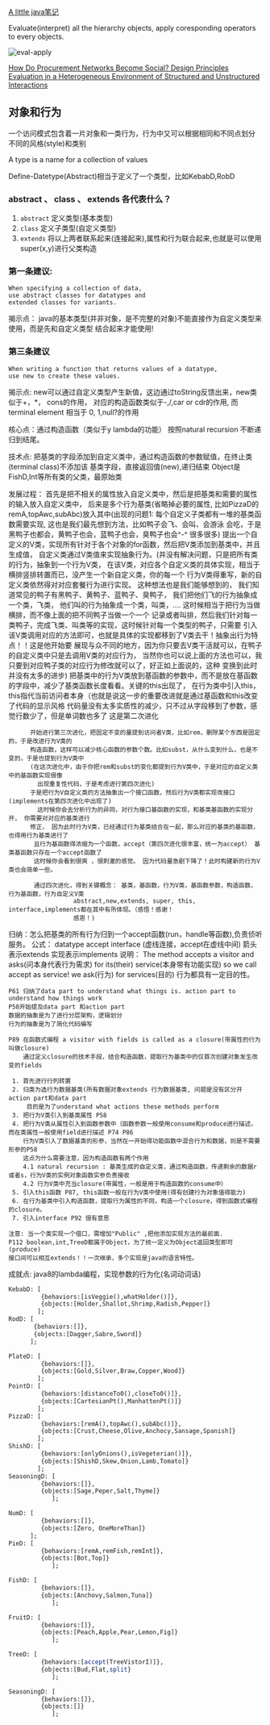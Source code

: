 [A little java笔记][1]

Evaluate(interpret) all the hierarchy objects, apply coresponding operators to every objects.

![eval-apply][2]

[How Do Procurement Networks Become Social? Design Principles Evaluation in a Heterogeneous Environment of Structured and Unstructured Interactions][3]


## 对象和行为

一个访问模式包含着一片对象和一类行为，行为中又可以根据相同和不同点划分
不同的风格(style)和类别

A type is a name for a collection of values

Define-Datetype(Abstract)相当于定义了一个类型，比如KebabD,RobD

### abstract 、 class 、 extends 各代表什么？

1.    `abstract` 定义类型(基本类型)
2.    `class` 定义子类型(自定义类型)
3.    `extends` 将以上两者联系起来(连接起来),属性和行为联合起来,也就是可以使用super(x,y)进行父类构造


### 第一条建议: 
    When specifying a collection of data,
    use abstract classes for datatypes and
    extended classes for variants.

揭示点： java的基本类型(并非对象，是不完整的对象)不能直接作为自定义类型来使用，而是先和自定义类型
        结合起来才能使用!

### 第三条建议

    When writing a function that returns values of a datatype,
    use new to create these values.

揭示点: new可以通过自定义类型产生新值，这边通过toString反馈出来，new类似于+，*， cons的作用，
       对应的构造函数类似于-,/,car or cdr的作用, 而terminal element 相当于 0, 1,null?的作用

核心点：通过构造函数（类似于y lambda的功能）  按照natural recursion 不断递归到结尾。

技术点: 把基类的字段添加到自定义类中，通过构造函数的参数赋值，在终止类(terminal class)不添加该
        基类字段，直接返回值(new),递归结束
       Object是FishD,Int等所有类的父类，最原始类

发展过程： 首先是把不相关的属性放入自定义类中，然后是把基类和需要的属性的输入放入自定义类中，
          后来是多个行为基类(省略掉必要的属性, 比如PizzaD的remA,topAwc,subAbc)放入其中(出现的问题1: 
          每个自定义子类都有一堆的基类函数需要实现, 这也是我们最先想到方法，比如鸭子会飞、会叫、会游泳
          会吃，于是黑鸭子也都会，黄鸭子也会，蓝鸭子也会，臭鸭子也会^-^ 很多很多)
          提出一个自定义的V类，实现所有针对于各个对象的for函数，然后把V类添加到基类中，并且生成值，
          自定义类通过V类值来实现抽象行为。(并没有解决问题，只是把所有类的行为，抽象到一个行为V类，
          在该V类，对应各个自定义类的具体实现，相当于横排竖排转置而已，没产生一个新自定义类，你的每一个
          行为V类得重写，新的自定义类依然得对对应套餐行为进行实现。 这种想法也是我们能够想到的，
          我们知道常见的鸭子有黑鸭子、黄鸭子、蓝鸭子、臭鸭子， 我们把他们飞的行为抽象成一个类，飞类，
          他们叫的行为抽象成一个类，叫类，.... 这时候相当于把行为当做横排，而不像上面的把不同鸭子当做一个一个
          记录或者叫排，然后我们针对每一类鸭子，完成飞类、叫类等的实现，这时候针对每一个类型的鸭子，只需要
          引入该V类调用对应的方法即可，也就是具体的实现都移到了V类去干！抽象出行为特点！！这是他开始要
          展现与众不同的地方，因为你只要去V类干活就可以，在鸭子的自定义类中只是去调用V类的对应行为，
          当然你也可以说上面的方法也可以，我只要到对应鸭子类的对应行为修改就可以了，好正如上面说的，这种
          变换到此时并没有太多的进步)
          把基类中的行为V类放到基函数的参数中，而不是放在基函数的字段中，减少了基类函数长度看看。关键的this出现了，
          在行为类中引入this，this指代当前访问者本身（也就是说这一步的重要改进就是通过基函数和this改变了代码的显示风格
          代码量没有太多实质性的减少，只不过从字段移到了参数，感觉行数少了，但是单词数也多了 这是第二次进化
           
          开始进行第三次进化，把固定不变的量提到访问者V类，比如rem，删除某个东西是固定的，于是改进行为V类的
          构造函数，这样可以减少核心函数的参数个数。比如subst，从什么变到什么，也是不变的，于是也提到行为V类中
          (在这次进化中，由于你把rem和subst的变化都提到行为V类中，于是对应的自定义类中的基函数实现很像
            出现重复性代码，于是考虑进行第四次进化)
          于是把行为V自定义类的方法抽象出一个接口函数，然后行为V类都实现改接口(implements在第四次进化中出现了)
            这时候你会去分析行为的异同，对行为接口基函数的实现，和基类基函数的实现分开， 你需要对对应的基类进行
          修正， 因为此时行为V类，已经通过行为基类结合在一起，那么对应的基类的基函数，也得用行为基类进行了
           且行为基函数得浓缩为一个函数，accept（第四次进化很丰富，统一为accept） 基类基函数只存在一个accept函数了
           这时候你会看到很爽 ，很刺激的感觉。 因为代码量急剧下降了！此时构建新的行为V类也会简单一些。
           
           通过四次进化，得到关键概念： 基类，基函数，行为V类，基函数参数，构造函数，行为基函数，行为自定义V类
                      abstract,new,extends, super, this, interface,implements都在其中有所体现。（感悟！感谢！
                      感恩！)

归纳：怎么把基类的所有行为归到一个accept函数(run，handle等函数),负责侦听服务。
  公式： datatype  accept   interface (虚线连接，accept在虚线中间)
        箭头表示extends
        实现表示implements
  说明： The method accepts a visitor and asks(问本身代表行为需求) for its(their) service(本身带有功能实现)
      so we call accept as service!
      we ask(行为) for services(目的)
      行为都具有一定目的性。

    P61 归纳了data part to understand what things is. action part to understand how things work
    P58开始提及data part 和action part
    数据的抽象是为了进行分层架构，逻辑划分
    行为的抽象是为了简化代码编写

    P89 在函数式编程 a visitor with fields is called as a closure(带属性的行为叫做closure)
        通过定义closure的技术手段，结合构造函数，提取行为基类中的仅首次创建对象发生改变的fields

     1. 首先进行行列转置
     2. 归类为选行为数据基类(所有数据对象extends 行为数据基类, 问题是没有区分开action part和data part
         目的是为了understand what actions these methods perform
     3. 把行为V类引入到基类属性 P58
     4. 把行为V类从属性引入到函数参数中（函数参数一般使用consume和produce进行描述，而在类属性一般使用field进行描述 P74 P86
        行为V类引入了数据基类的形参，当然在一开始得功能函数中混合行为和数据，则是不需要形参的P58
        这点为什么需要注意，因为构造函数有两个作用
        4.1 natural recursion : 基类生成的自定义类，通过构造函数，传递剩余的数据r或者s，行为V类的实例对象函数实参负责接收
        4.2 行为V类中充当closure(带属性，一般是用于构造函数的consume中）
     5. 引入this函数 P87, this函数一般在行为V类中使用(得有创建行为对象值得能力)
     6. 在行为基类中引入构造函数，提取行为属性的不同，构造一个closure，得到函数式编程的closure。
     7. 引入interface P92 很有意思
     
    注意: 当一个类实现一个借口，需增加"Public" ,把他添加实现方法的最前面.
    P112 boolean,int,TreeD都属于Object，为了统一定义为Object返回类型即可(produce)
    接口间可以相互extends！！一次继承，多个实现是java的语言特性。
    

成就点: java8的lambda编程，实现参数的行为化(名词动词话)


``` Perl
KebabD: [
         {behaviors:[isVeggie(),whatHolder()]},
         {objects:[Holder,Shallot,Shrimp,Radish,Pepper]}
        ];
RodD: [
       {behaviors:[]},
       {objects:[Dagger,Sabre,Sword]}
      ];

PlateD: [
         {behaviors:[]},
         {objects:[Gold,Silver,Braw,Copper,Wood]}
        ];
PointD: [
         {behaviors:[distanceTo0(),closeTo0()]},
         {objects:[CartesianPt(),ManhattenPt()]}
        ];
PizzaD: [
         {behaviors:[remA(),topAwc(),subAbc()]},
         {objects:[Crust,Cheese,Olive,Anchocy,Sansage,Spanish]}
        ];
ShishD: [
         {behaviors:[onlyOnions(),isVegeterian()]},
         {objects:[ShishD,Skew,Onion,Lamb,Tomato]}
        ];
SeasoningD: [
         {behaviors:[]},
         {objects:[Sage,Peper,Salt,Thyme]}
            ];

NumD: [
         {behaviors:[]},
         {objects:[Zero, OneMoreThan]}
      ];
PieD: [
         {behaviors:[remA,remFish,remInt]},
         {objects:[Bot,Top]}
            ];

FishD: [
         {behaviors:[]},
         {objects:[Anchovy,Salmon,Tuna]}
            ];

FruitD: [
         {behaviors:[]},
         {objects:[Peach,Apple,Pear,Lemon,Fig]}
            ];

TreeD: [
         {behaviors:[accept(TreeVistorI)]},
         {objects:[Bud,Flat,split}
            ];

SeasoningD: [
         {behaviors:[]},
         {objects:[]}
            ];
```


[1]: https://a-little-java-a-few-patterns.readthedocs.io/zh_CN/latest/
[2]: https://github.com/jueqingsizhe66/ALittleJava/eval-apply.png
[3]: https://www.researchgate.net/publication/221598672_How_Do_Procurement_Networks_Become_Social_Design_Principles_Evaluation_in_a_Heterogeneous_Environment_of_Structured_and_Unstructured_Interactions
[4]: https://github.com/jueqingsizhe66/ALittleJava/design.png
